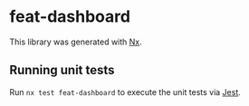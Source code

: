 # feat-dashboard

This library was generated with [Nx](https://nx.dev).

## Running unit tests

Run `nx test feat-dashboard` to execute the unit tests via [Jest](https://jestjs.io).
